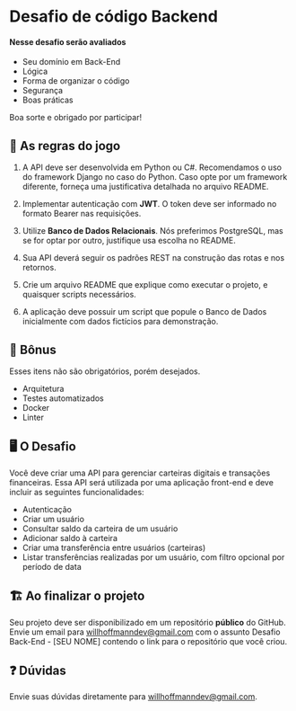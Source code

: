 # Desafio de código Backend

#### Nesse desafio serão avaliados
* Seu domínio em Back-End
* Lógica
* Forma de organizar o código
* Segurança
* Boas práticas

Boa sorte e obrigado por participar!

## 🚨 As regras do jogo

1. A API deve ser desenvolvida em Python ou C#. Recomendamos o uso do framework Django no caso do Python. Caso opte por um framework diferente, forneça uma justificativa detalhada no arquivo README.

2. Implementar autenticação com **JWT**. O token deve ser informado no formato Bearer nas requisições.

3. Utilize **Banco de Dados Relacionais**. Nós preferimos PostgreSQL, mas se for optar por outro, justifique usa escolha no README.

4. Sua API deverá seguir os padrões REST na construção das rotas e nos retornos.

5. Crie um arquivo README que explique como executar o projeto, e quaisquer scripts necessários.

6. A aplicação deve possuir um script que popule o Banco de Dados inicialmente com dados fictícios para demonstração.

## 🎁 Bônus

Esses itens não são obrigatórios, porém desejados.

* Arquitetura
* Testes automatizados
* Docker
* Linter

## 🖥 O Desafio

Você deve criar uma API para gerenciar carteiras digitais e transações financeiras. Essa API será utilizada por uma aplicação front-end e deve incluir as seguintes funcionalidades:

* Autenticação
* Criar um usuário
* Consultar saldo da carteira de um usuário
* Adicionar saldo à carteira
* Criar uma transferência entre usuários (carteiras)
* Listar transferências realizadas por um usuário, com filtro opcional por período de data

## 🏗 Ao finalizar o projeto

Seu projeto deve ser disponibilizado em um repositório **público** do GitHub.
Envie um email para willhoffmanndev@gmail.com com o assunto Desafio Back-End - [SEU NOME] contendo o link para o repositório que você criou.

## :question: Dúvidas

Envie suas dúvidas diretamente para willhoffmanndev@gmail.com.